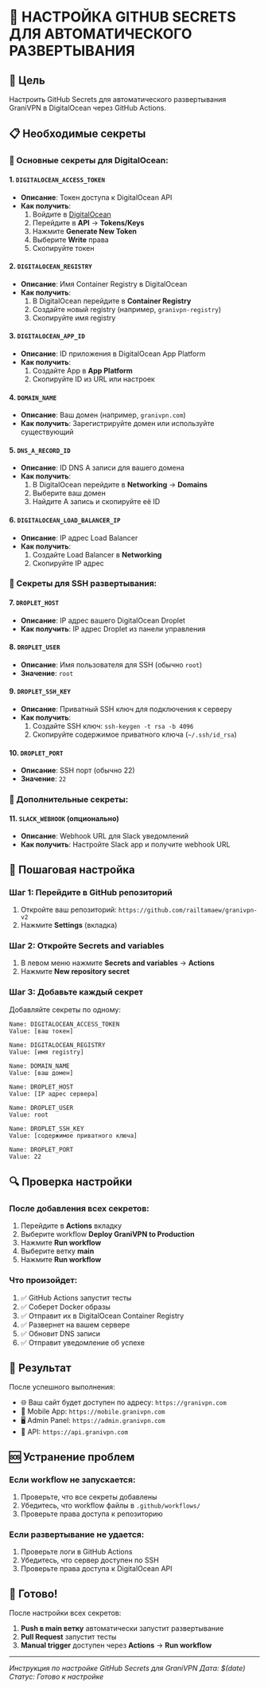 # 🔐 НАСТРОЙКА GITHUB SECRETS ДЛЯ АВТОМАТИЧЕСКОГО РАЗВЕРТЫВАНИЯ

## 🎯 Цель
Настроить GitHub Secrets для автоматического развертывания GraniVPN в DigitalOcean через GitHub Actions.

## 📋 Необходимые секреты

### 🔑 Основные секреты для DigitalOcean:

#### 1. `DIGITALOCEAN_ACCESS_TOKEN`
- **Описание**: Токен доступа к DigitalOcean API
- **Как получить**:
  1. Войдите в [DigitalOcean](https://cloud.digitalocean.com)
  2. Перейдите в **API** → **Tokens/Keys**
  3. Нажмите **Generate New Token**
  4. Выберите **Write** права
  5. Скопируйте токен

#### 2. `DIGITALOCEAN_REGISTRY`
- **Описание**: Имя Container Registry в DigitalOcean
- **Как получить**:
  1. В DigitalOcean перейдите в **Container Registry**
  2. Создайте новый registry (например, `granivpn-registry`)
  3. Скопируйте имя registry

#### 3. `DIGITALOCEAN_APP_ID`
- **Описание**: ID приложения в DigitalOcean App Platform
- **Как получить**:
  1. Создайте App в **App Platform**
  2. Скопируйте ID из URL или настроек

#### 4. `DOMAIN_NAME`
- **Описание**: Ваш домен (например, `granivpn.com`)
- **Как получить**: Зарегистрируйте домен или используйте существующий

#### 5. `DNS_A_RECORD_ID`
- **Описание**: ID DNS A записи для вашего домена
- **Как получить**:
  1. В DigitalOcean перейдите в **Networking** → **Domains**
  2. Выберите ваш домен
  3. Найдите A запись и скопируйте её ID

#### 6. `DIGITALOCEAN_LOAD_BALANCER_IP`
- **Описание**: IP адрес Load Balancer
- **Как получить**:
  1. Создайте Load Balancer в **Networking**
  2. Скопируйте IP адрес

### 🔑 Секреты для SSH развертывания:

#### 7. `DROPLET_HOST`
- **Описание**: IP адрес вашего DigitalOcean Droplet
- **Как получить**: IP адрес Droplet из панели управления

#### 8. `DROPLET_USER`
- **Описание**: Имя пользователя для SSH (обычно `root`)
- **Значение**: `root`

#### 9. `DROPLET_SSH_KEY`
- **Описание**: Приватный SSH ключ для подключения к серверу
- **Как получить**:
  1. Создайте SSH ключ: `ssh-keygen -t rsa -b 4096`
  2. Скопируйте содержимое приватного ключа (`~/.ssh/id_rsa`)

#### 10. `DROPLET_PORT`
- **Описание**: SSH порт (обычно 22)
- **Значение**: `22`

### 🔑 Дополнительные секреты:

#### 11. `SLACK_WEBHOOK` (опционально)
- **Описание**: Webhook URL для Slack уведомлений
- **Как получить**: Настройте Slack app и получите webhook URL

## 🚀 Пошаговая настройка

### Шаг 1: Перейдите в GitHub репозиторий
1. Откройте ваш репозиторий: `https://github.com/railtamaew/granivpn-v2`
2. Нажмите **Settings** (вкладка)

### Шаг 2: Откройте Secrets and variables
1. В левом меню нажмите **Secrets and variables** → **Actions**
2. Нажмите **New repository secret**

### Шаг 3: Добавьте каждый секрет
Добавляйте секреты по одному:

```
Name: DIGITALOCEAN_ACCESS_TOKEN
Value: [ваш токен]

Name: DIGITALOCEAN_REGISTRY
Value: [имя registry]

Name: DOMAIN_NAME
Value: [ваш домен]

Name: DROPLET_HOST
Value: [IP адрес сервера]

Name: DROPLET_USER
Value: root

Name: DROPLET_SSH_KEY
Value: [содержимое приватного ключа]

Name: DROPLET_PORT
Value: 22
```

## 🔍 Проверка настройки

### После добавления всех секретов:
1. Перейдите в **Actions** вкладку
2. Выберите workflow **Deploy GraniVPN to Production**
3. Нажмите **Run workflow**
4. Выберите ветку **main**
5. Нажмите **Run workflow**

### Что произойдет:
1. ✅ GitHub Actions запустит тесты
2. ✅ Соберет Docker образы
3. ✅ Отправит их в DigitalOcean Container Registry
4. ✅ Развернет на вашем сервере
5. ✅ Обновит DNS записи
6. ✅ Отправит уведомление об успехе

## 🎯 Результат

После успешного выполнения:
- 🌐 Ваш сайт будет доступен по адресу: `https://granivpn.com`
- 📱 Mobile App: `https://mobile.granivpn.com`
- 🖥️ Admin Panel: `https://admin.granivpn.com`
- 🔧 API: `https://api.granivpn.com`

## 🆘 Устранение проблем

### Если workflow не запускается:
1. Проверьте, что все секреты добавлены
2. Убедитесь, что workflow файлы в `.github/workflows/`
3. Проверьте права доступа к репозиторию

### Если развертывание не удается:
1. Проверьте логи в GitHub Actions
2. Убедитесь, что сервер доступен по SSH
3. Проверьте права доступа к DigitalOcean API

## 🎉 Готово!

После настройки всех секретов:
1. **Push в main ветку** автоматически запустит развертывание
2. **Pull Request** запустит тесты
3. **Manual trigger** доступен через **Actions** → **Run workflow**

---

*Инструкция по настройке GitHub Secrets для GraniVPN*
*Дата: $(date)*
*Статус: Готово к настройке*

